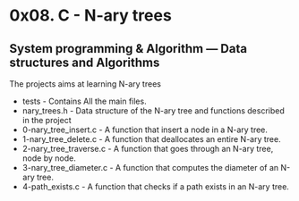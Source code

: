 # 0x08. C - N-ary trees

## System programming & Algorithm ― Data structures and Algorithms

The projects aims at learning N-ary trees

* tests - Contains All the main files.
* nary_trees.h - Data structure of the N-ary tree and functions described in the project
* 0-nary_tree_insert.c -  A function that insert a node in a N-ary tree.
* 1-nary_tree_delete.c - A function that deallocates an entire N-ary tree.
* 2-nary_tree_traverse.c - A function that goes through an N-ary tree, node by node.
* 3-nary_tree_diameter.c - A function that computes the diameter of an N-ary tree.
* 4-path_exists.c - A function that checks if a path exists in an N-ary tree.
